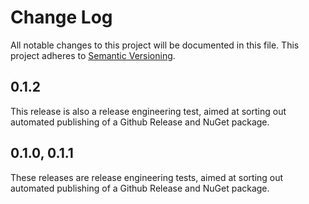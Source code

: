 # Change Log

All notable changes to this project will be documented in this file. This
project adheres to [Semantic Versioning](http://semver.org/).

## 0.1.2

This release is also a release engineering test, aimed at sorting out automated publishing of a Github Release and NuGet package.

## 0.1.0, 0.1.1

These releases are release engineering tests, aimed at sorting out automated publishing of a Github Release and NuGet package.
